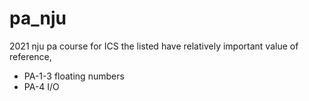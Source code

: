 # pa_nju
2021 nju pa course for ICS
the listed have relatively important value of reference, 
* PA-1-3 floating numbers
* PA-4 I/O
